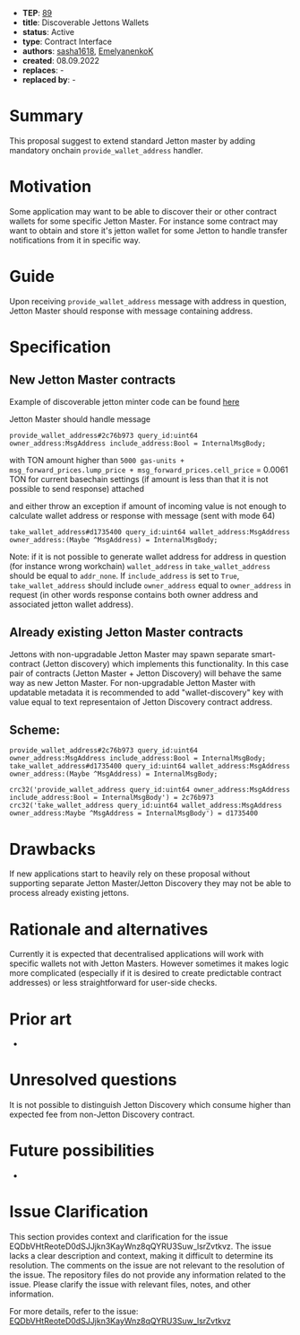 - **TEP**: [89](https://github.com/ton-blockchain/TEPs/pull/89)
- **title**: Discoverable Jettons Wallets
- **status**: Active
- **type**: Contract Interface
- **authors**: [sasha1618](https://github.com/sasha1618), [EmelyanenkoK](https://github.com/EmelyanenkoK) 
- **created**: 08.09.2022 
- **replaces**: -
- **replaced by**: -

# Summary

This proposal suggest to extend standard Jetton master by adding mandatory onchain `provide_wallet_address` handler.

# Motivation

Some application may want to be able to discover their or other contract wallets for some specific Jetton Master. For instance some contract may want to obtain and store it's jetton wallet for some Jetton to handle transfer notifications from it in specific way.

# Guide

Upon receiving `provide_wallet_address` message with address in question, Jetton Master should response with message containing address.

# Specification

## New Jetton Master contracts
Example of discoverable jetton minter code can be found [here](https://github.com/ton-blockchain/token-contract/blob/main/ft/jetton-minter-discoverable.fc)


Jetton Master should handle message

`provide_wallet_address#2c76b973 query_id:uint64 owner_address:MsgAddress include_address:Bool = InternalMsgBody;`

with TON amount higher than `5000 gas-units + msg_forward_prices.lump_price + msg_forward_prices.cell_price` = 0.0061 TON for current basechain settings (if amount is less than that it is not possible to send response) attached

and either throw an exception if amount of incoming value is not enough to calculate wallet address or
response with message (sent with mode 64)

`take_wallet_address#d1735400 query_id:uint64 wallet_address:MsgAddress owner_address:(Maybe ^MsgAddress) = InternalMsgBody;`

Note: if it is not possible to generate wallet address for address in question (for instance wrong workchain) `wallet_address` in `take_wallet_address` should be equal to `addr_none`. If `include_address` is set to `True`, `take_wallet_address` should include `owner_address` equal to `owner_address` in request (in other words response contains both owner address and associated jetton wallet address).

## Already existing Jetton Master contracts

Jettons with non-upgradable Jetton Master may spawn separate smart-contract (Jetton discovery) which implements this functionality. In this case pair of contracts (Jetton Master + Jetton Discovery) will behave the same way as new Jetton Master. For non-upgradable Jetton Master with updatable metadata it is recommended to add "wallet-discovery" key with value equal to text representaion of Jetton Discovery contract address.

## Scheme:
```
provide_wallet_address#2c76b973 query_id:uint64 owner_address:MsgAddress include_address:Bool = InternalMsgBody;
take_wallet_address#d1735400 query_id:uint64 wallet_address:MsgAddress owner_address:(Maybe ^MsgAddress) = InternalMsgBody;
```

```
crc32('provide_wallet_address query_id:uint64 owner_address:MsgAddress include_address:Bool = InternalMsgBody') = 2c76b973
crc32('take_wallet_address query_id:uint64 wallet_address:MsgAddress owner_address:Maybe ^MsgAddress = InternalMsgBody') = d1735400
```

# Drawbacks

If new applications start to heavily rely on these proposal without supporting separate Jetton Master/Jetton Discovery they may not be able to process already existing jettons.

# Rationale and alternatives

Currently it is expected that decentralised applications will work with specific wallets not with Jetton Masters. However sometimes it makes logic more complicated (especially if it is desired to create predictable contract addresses) or less straightforward for user-side checks.

# Prior art

-

# Unresolved questions

It is not possible to distinguish Jetton Discovery which consume higher than expected fee from non-Jetton Discovery contract.

# Future possibilities

-

# Issue Clarification

This section provides context and clarification for the issue EQDbVHtReoteD0dSJJjkn3KayWnz8qQYRU3Suw_lsrZvtkvz. The issue lacks a clear description and context, making it difficult to determine its resolution. The comments on the issue are not relevant to the resolution of the issue. The repository files do not provide any information related to the issue. Please clarify the issue with relevant files, notes, and other information.

For more details, refer to the issue: [EQDbVHtReoteD0dSJJjkn3KayWnz8qQYRU3Suw_lsrZvtkvz](https://github.com/ton-blockchain/TEPs/issues/228)
